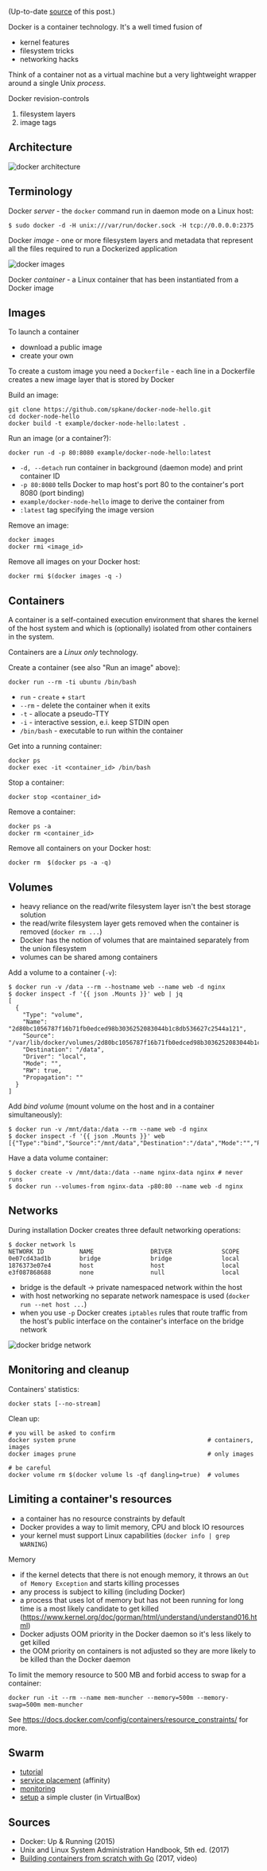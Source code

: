 (Up-to-date [source](https://github.com/jreisinger/blog/blob/master/posts/docker.md) of this post.)

Docker is a container technology. It's a well timed fusion of

* kernel features
* filesystem tricks
* networking hacks

Think of a container not as a virtual machine but a very lightweight wrapper
around a single Unix *process*.

Docker revision-controls

1. filesystem layers
2. image tags

Architecture
------------

![docker architecture](https://raw.github.com/jreisinger/blog/master/files/docker_architecture.png "Docker architecture")

Terminology
-----------

Docker *server* - the `docker` command run in daemon mode on a Linux host:

    $ sudo docker -d -H unix:///var/run/docker.sock -H tcp://0.0.0.0:2375

Docker *image* - one or more filesystem layers and metadata that represent all
the files required to run a Dockerized application

![docker images](https://raw.github.com/jreisinger/blog/master/files/docker_images.png "Docker images")

Docker *container* - a Linux container that has been instantiated from a Docker
image

Images
------

To launch a container

* download a public image
* create your own

To create a custom image you need a `Dockerfile` - each line in a Dockerfile creates a new image layer that is stored by Docker

Build an image:

    git clone https://github.com/spkane/docker-node-hello.git
    cd docker-node-hello
    docker build -t example/docker-node-hello:latest .

Run an image (or a container?):

    docker run -d -p 80:8080 example/docker-node-hello:latest

* `-d, --detach` run container in background (daemon mode) and print container ID
* `-p 80:8080` tells Docker to map host's port 80 to the container's port 8080 (port binding)
* `example/docker-node-hello` image to derive the container from
* `:latest` tag specifying the image version

Remove an image:

    docker images
    docker rmi <image_id>

Remove all images on your Docker host:

    docker rmi $(docker images -q -)

Containers
----------

A container is a self-contained execution environment that shares the kernel of
the host system and which is (optionally) isolated from other containers in the
system.

Containers are a *Linux only* technology.

Create a container (see also "Run an image" above):

    docker run --rm -ti ubuntu /bin/bash

* `run` - `create` + `start`
* `--rm` - delete the container when it exits
* `-t` - allocate a pseudo-TTY
* `-i` - interactive session, e.i. keep STDIN open
* `/bin/bash` - executable to run within the container

Get into a running container:

    docker ps
    docker exec -it <container_id> /bin/bash

Stop a container:

    docker stop <container_id>

Remove a container:

    docker ps -a
    docker rm <container_id>

Remove all containers on your Docker host:

    docker rm  $(docker ps -a -q)

Volumes
-------

* heavy reliance on the read/write filesystem layer isn't the best storage
    solution
* the read/write filesystem layer gets removed when the container is removed (`docker rm ...`)
* Docker has the notion of volumes that are maintained separately from the union
    filesystem
* volumes can be shared among containers

Add a volume to a container (`-v`):

    $ docker run -v /data --rm --hostname web --name web -d nginx
    $ docker inspect -f '{{ json .Mounts }}' web | jq
    [
      {
        "Type": "volume",
        "Name": "2d80bc1056787f16b71fb0edced98b3036252083044b1c8db536627c2544a121",
        "Source": "/var/lib/docker/volumes/2d80bc1056787f16b71fb0edced98b3036252083044b1c8db536627c2544a121/_data",
        "Destination": "/data",
        "Driver": "local",
        "Mode": "",
        "RW": true,
        "Propagation": ""
      }
    ]

Add *bind volume* (mount volume on the host and in a container simultaneously):

    $ docker run -v /mnt/data:/data --rm --name web -d nginx
    $ docker inspect -f '{{ json .Mounts }}' web
    [{"Type":"bind","Source":"/mnt/data","Destination":"/data","Mode":"","RW":true,"Propagation":"rprivate"}]

Have a data volume container:

    $ docker create -v /mnt/data:/data --name nginx-data nginx # never runs
    $ docker run --volumes-from nginx-data -p80:80 --name web -d nginx

Networks
--------

During installation Docker creates three default networking operations:

    $ docker network ls
    NETWORK ID          NAME                DRIVER              SCOPE
    0e07cd43ad1b        bridge              bridge              local
    1876373e07e4        host                host                local
    e3f087868688        none                null                local

* bridge is the default -> private namespaced network within the host
* with host networking no separate network namespace is used (`docker run --net
    host ...`)
* when you use `-p` Docker creates `iptables` rules that route traffic from the
    host's public interface on the container's interface on the bridge network

![docker bridge network](https://raw.github.com/jreisinger/blog/master/files/docker_bridge.png "Docker bridge network")

Monitoring and cleanup
----------------------

Containers' statistics:

    docker stats [--no-stream]

Clean up:

    # you will be asked to confirm
    docker system prune                                     # containers, images
    docker images prune                                     # only images

    # be careful
    docker volume rm $(docker volume ls -qf dangling=true)  # volumes

Limiting a container's resources
--------------------------------

* a container has no resource constraints by default
* Docker provides a way to limit memory, CPU and block IO resources
* your kernel must support Linux capabilities (`docker info | grep WARNING`)

Memory

* if the kernel detects that there is not enough memory, it throws an `Out of Memory Exception` and starts killing processes
* any process is subject to killing (including Docker)
* a process that uses lot of memory but has not been running for long time is a most likely candidate to get killed (https://www.kernel.org/doc/gorman/html/understand/understand016.html)
* Docker adjusts OOM priority in the Docker daemon so it's less likely to get killed
* the OOM priority on containers is not adjusted so they are more likely to be killed than the Docker daemon

To limit the memory resource to 500 MB and forbid access to swap for a container:

    docker run -it --rm --name mem-muncher --memory=500m --memory-swap=500m mem-muncher

See https://docs.docker.com/config/containers/resource_constraints/ for more.

Swarm
-----

* [tutorial](https://docs.docker.com/engine/swarm/swarm-tutorial/)
* [service placement](https://docs.docker.com/engine/swarm/services/#control-service-placement) (affinity)
* [monitoring](https://github.com/stefanprodan/swarmprom)
* [setup](https://gist.github.com/jreisinger/a196f3e51e3a7069f7f91665025570cf) a simple cluster (in VirtualBox)

Sources
-------

* Docker: Up & Running (2015)
* Unix and Linux System Administration Handbook, 5th ed. (2017)
* [Building containers from scratch with Go](https://www.safaribooksonline.com/library/view/building-containers-from/9781491988404/) (2017, video)
